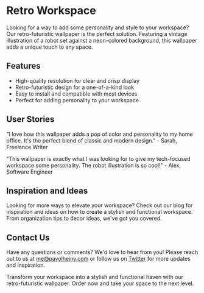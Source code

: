 <!--font:Orbitron-->

# Retro Workspace

<!--font:Barlow Condensed-->

Looking for a way to add some personality and style to your workspace? Our retro-futuristic wallpaper is the perfect solution. Featuring a vintage illustration of a robot set against a neon-colored background, this wallpaper adds a unique touch to any space.

## Features

-   High-quality resolution for clear and crisp display
-   Retro-futuristic design for a one-of-a-kind look
-   Easy to install and compatible with most devices
-   Perfect for adding personality to your workspace

## User Stories

"I love how this wallpaper adds a pop of color and personality to my home office. It's the perfect blend of classic and modern design." - Sarah, Freelance Writer

"This wallpaper is exactly what I was looking for to give my tech-focused workspace some personality. The robot illustration is so cool!" - Alex, Software Engineer

## Inspiration and Ideas

Looking for more ways to elevate your workspace? Check out our blog for inspiration and ideas on how to create a stylish and functional workspace. From organization tips to decor ideas, we've got you covered.

## Contact Us

Have any questions or comments? We'd love to hear from you! Please reach out to us at me@pavolhejny.com or follow us on [Twitter](#) for more updates and inspiration.

Transform your workspace into a stylish and functional haven with our retro-futuristic wallpaper. Order now and take your space to the next level.

<!--

Write me content for website with wallpaper which alt text is:

"A retro-futuristic wallpaper featuring a vintage illustration of a robot, set against a neon-colored background."

The name/title of the page should not be 1:1 copy of the alt text but rather a real content of the website which is using this wallpaper.

- Use markdown format
- Start with heading
- Heading should be short and concise
- The content should look like a real website
- The website should not be about the wallpaper, wallpaper is just a related background
- Heading should be contain work "wallpaper" or "background"
- Include real sections like references, contact, user stories, etc. use things relevant to the page purpose.
- Feel free to use structure like headings, bullets, numbering, blockquotes, paragraphs, horizontal lines, etc.
- You can use formatting like bold or _italic_
- You can include UTF-8 emojis
- Links should be only #hash anchors (and you can refer to the document itself)
- Do not include images


---


# Retro-Futuristic Wallpaper for Your Tech-Savvy Workspace

Looking for a unique and eye-catching wallpaper to spruce up your workspace? Look no further than our retro-futuristic wallpaper featuring a vintage illustration of a robot set against a neon-colored background. This wallpaper is perfect for those who love the combination of classic design and modern technology.

## Features

- High-quality resolution for clear and crisp display
- Retro-futuristic design for a unique and stylish look
- Easy to install and compatible with most devices
- Perfect for adding personality to your workspace

## User Stories

"I love this wallpaper! It adds a pop of color and personality to my otherwise boring office space." - Jane, Marketing Manager

"This wallpaper is perfect for my tech-savvy home office. The retro design gives it a fun and playful vibe." - John, Software Developer

## References

Check out some of our other wallpapers:

- [Nature-inspired wallpaper](#)
- [Minimalist wallpaper](#)
- [Abstract art wallpaper](#)

## Contact Us

Have any questions or comments? We'd love to hear from you! Please reach out to us at me@pavolhejny.com or follow us on [Twitter](#) for more updates and inspiration.

Make a statement with our retro-futuristic wallpaper and transform your workspace into a tech-savvy haven. Order now and add some personality to your daily routine!


---


Heading should not include word "wallpaper". The website should not be about the wallpaper itself, wallpaper is just a related background, rewrite whole content.


---


# Elevate Your Workspace with Retro-Futuristic Style

Looking for a way to add some personality and style to your workspace? Our retro-futuristic wallpaper is the perfect solution. Featuring a vintage illustration of a robot set against a neon-colored background, this wallpaper adds a unique touch to any space.

## Features

- High-quality resolution for clear and crisp display
- Retro-futuristic design for a one-of-a-kind look
- Easy to install and compatible with most devices
- Perfect for adding personality to your workspace

## User Stories

"I love how this wallpaper adds a pop of color and personality to my home office. It's the perfect blend of classic and modern design." - Sarah, Freelance Writer

"This wallpaper is exactly what I was looking for to give my tech-focused workspace some personality. The robot illustration is so cool!" - Alex, Software Engineer

## Inspiration and Ideas

Looking for more ways to elevate your workspace? Check out our blog for inspiration and ideas on how to create a stylish and functional workspace. From organization tips to decor ideas, we've got you covered.

## Contact Us

Have any questions or comments? We'd love to hear from you! Please reach out to us at me@pavolhejny.com or follow us on [Twitter](#) for more updates and inspiration.

Transform your workspace into a stylish and functional haven with our retro-futuristic wallpaper. Order now and take your space to the next level.

-->
